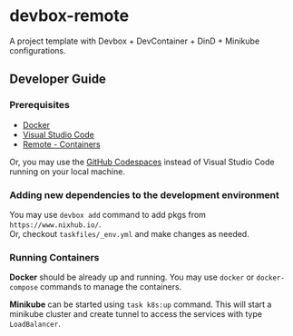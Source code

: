 # devbox-remote

A project template with Devbox + DevContainer + DinD + Minikube configurations.

## Developer Guide

### Prerequisites

- [Docker](https://docs.docker.com/get-docker/)
- [Visual Studio Code](https://code.visualstudio.com/)
- [Remote - Containers](https://marketplace.visualstudio.com/items?itemName=ms-vscode-remote.remote-containers)

Or, you may use the [GitHub Codespaces](https://github.com/codespaces) instead of Visual Studio Code running on your local machine.

### Adding new dependencies to the development environment

You may use `devbox add` command to add pkgs from `https://www.nixhub.io/`.  
Or, checkout `taskfiles/_env.yml` and make changes as needed.

### Running Containers

**Docker** should be already up and running. You may use `docker` or `docker-compose` commands to manage the containers.

**Minikube** can be started using `task k8s:up` command. This will start a minikube cluster and create tunnel to access the services with type `LoadBalancer`.
